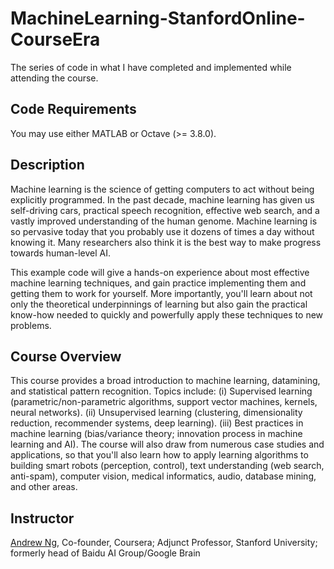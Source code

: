 # MachineLearning-StanfordOnline-CourseEra
The series of code in what I have completed and implemented while attending the course.

## Code Requirements

You may use either MATLAB or Octave (>= 3.8.0). 

## Description
Machine learning is the science of getting computers to act without being explicitly programmed. In the past decade, machine learning has given us self-driving cars, practical speech recognition, effective web search, and a vastly improved understanding of the human genome. Machine learning is so pervasive today that you probably use it dozens of times a day without knowing it. Many researchers also think it is the best way to make progress towards human-level AI.

This example code will give a hands-on experience about most effective machine learning techniques, and gain practice implementing them and getting them to work for yourself. More importantly, you'll learn about not only the theoretical underpinnings of learning but also gain the practical know-how needed to quickly and powerfully apply these techniques to new problems.

## Course Overview
This course provides a broad introduction to machine learning, datamining, and statistical pattern recognition. Topics include: (i) Supervised learning (parametric/non-parametric algorithms, support vector machines, kernels, neural networks). (ii) Unsupervised learning (clustering, dimensionality reduction, recommender systems, deep learning). (iii) Best practices in machine learning (bias/variance theory; innovation process in machine learning and AI). The course will also draw from numerous case studies and applications, so that you'll also learn how to apply learning algorithms to building smart robots (perception, control), text understanding (web search, anti-spam), computer vision, medical informatics, audio, database mining, and other areas.

## Instructor

[Andrew Ng](https://www.coursera.org/instructor/andrewng), Co-founder, Coursera; Adjunct Professor, Stanford University; formerly head of Baidu AI Group/Google Brain


